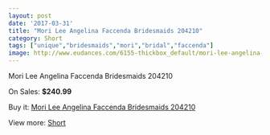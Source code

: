 ```yaml
---
layout: post
date: '2017-03-31'
title: "Mori Lee Angelina Faccenda Bridesmaids 204210"
category: Short
tags: ["unique","bridesmaids","mori","bridal","faccenda"]
image: http://www.eudances.com/6155-thickbox_default/mori-lee-angelina-faccenda-bridesmaids-204210.jpg
---
```

Mori Lee Angelina Faccenda Bridesmaids 204210

On Sales: **$240.99**
<a href="https://www.eudances.com/en/short/2203-mori-lee-angelina-faccenda-bridesmaids-204210.html"><amp-img layout="responsive" width="600" height="600" src="//www.eudances.com/6155-thickbox_default/mori-lee-angelina-faccenda-bridesmaids-204210.jpg" alt="Mori Lee Angelina Faccenda Bridesmaids 204210 0" /></a>
<a href="https://www.eudances.com/en/short/2203-mori-lee-angelina-faccenda-bridesmaids-204210.html"><amp-img layout="responsive" width="600" height="600" src="//www.eudances.com/6156-thickbox_default/mori-lee-angelina-faccenda-bridesmaids-204210.jpg" alt="Mori Lee Angelina Faccenda Bridesmaids 204210 1" /></a>

Buy it: [Mori Lee Angelina Faccenda Bridesmaids 204210](https://www.eudances.com/en/short/2203-mori-lee-angelina-faccenda-bridesmaids-204210.html "Mori Lee Angelina Faccenda Bridesmaids 204210")

View more: [Short](https://www.eudances.com/en/25-short "Short")